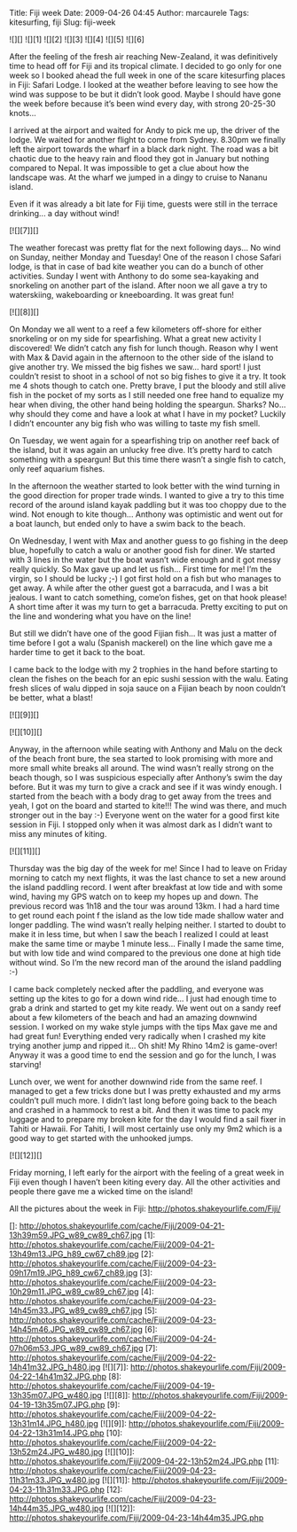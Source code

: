 Title: Fiji week
Date: 2009-04-26 04:45
Author: marcaurele
Tags: kitesurfing, fiji
Slug: fiji-week

![][] ![][1] ![][2] ![][3] ![][4] ![][5] ![][6]

After the feeling of the fresh air reaching New-Zealand, it was
definitively time to head off for Fiji and its tropical climate. I
decided to go only for one week so I booked ahead the full week in one
of the scare kitesurfing places in Fiji: Safari Lodge. I looked at the
weather before leaving to see how the wind was suppose to be but it
didn’t look good. Maybe I should have gone the week before because it’s
been wind every day, with strong 20-25-30 knots...

I arrived at the airport and waited for Andy to pick me up, the driver
of the lodge. We waited for another flight to come from Sydney. 8.30pm
we finally left the airport towards the wharf in a black dark night. The
road was a bit chaotic due to the heavy rain and flood they got in
January but nothing compared to Nepal. It was impossible to get a clue
about how the landscape was. At the wharf we jumped in a dingy to cruise
to Nananu island.  

Even if it was already a bit late for Fiji time, guests were still in
the terrace drinking... a day without wind!

[![][7]][]

The weather forecast was pretty flat for the next following days... No
wind on Sunday, neither Monday and Tuesday! One of the reason I chose
Safari lodge, is that in case of bad kite weather you can do a bunch of
other activities. Sunday I went with Anthony to do some sea-kayaking and
snorkeling on another part of the island. After noon we all gave a try
to waterskiing, wakeboarding or kneeboarding. It was great fun!

[![][8]][]

On Monday we all went to a reef a few kilometers off-shore for either
snorkeling or on my side for spearfishing. What a great new activity I
discovered! We didn’t catch any fish for lunch though. Reason why I went
with Max & David again in the afternoon to the other side of the island
to give another try. We missed the big fishes we saw... hard sport! I
just couldn’t resist to shoot in a school of not so big fishes to give
it a try. It took me 4 shots though to catch one. Pretty brave, I put
the bloody and still alive fish in the pocket of my sorts as I still
needed one free hand to equalize my hear when diving, the other hand
being holding the speargun. Sharks? No... why should they come and have
a look at what I have in my pocket? Luckily I didn’t encounter any big
fish who was willing to taste my fish smell.

On Tuesday, we went again for a spearfishing trip on another reef back
of the island, but it was again an unlucky free dive. It’s pretty hard
to catch something with a speargun! But this time there wasn’t a single
fish to catch, only reef aquarium fishes.  

In the afternoon the weather started to look better with the wind
turning in the good direction for proper trade winds. I wanted to give a
try to this time record of the around island kayak paddling but it was
too choppy due to the wind. Not enough to kite though... Anthony was
optimistic and went out for a boat launch, but ended only to have a swim
back to the beach.

On Wednesday, I went with Max and another guess to go fishing in the
deep blue, hopefully to catch a walu or another good fish for diner. We
started with 3 lines in the water but the boat wasn’t wide enough and it
got messy really quickly. So Max gave up and let us fish... First time
for me! I’m the virgin, so I should be lucky ;-) I got first hold on a
fish but who manages to get away. A while after the other guest got a
barracuda, and I was a bit jealous. I want to catch something, come’on
fishes, get on that hook please! A short time after it was my turn to
get a barracuda. Pretty exciting to put on the line and wondering what
you have on the line!  

But still we didn’t have one of the good Fijian fish... It was just a
matter of time before I got a walu (Spanish mackerel) on the line which
gave me a harder time to get it back to the boat.  

I came back to the lodge with my 2 trophies in the hand before starting
to clean the fishes on the beach for an epic sushi session with the
walu. Eating fresh slices of walu dipped in soja sauce on a Fijian beach
by noon couldn’t be better, what a blast!

[![][9]][]

[![][10]][]

Anyway, in the afternoon while seating with Anthony and Malu on the deck
of the beach front bure, the sea started to look promising with more and
more small white breaks all around. The wind wasn’t really strong on the
beach though, so I was suspicious especially after Anthony’s swim the
day before. But it was my turn to give a crack and see if it was windy
enough. I started from the beach with a body drag to get away from the
trees and yeah, I got on the board and started to kite!!! The wind was
there, and much stronger out in the bay :-) Everyone went on the water
for a good first kite session in Fiji. I stopped only when it was almost
dark as I didn’t want to miss any minutes of kiting.

[![][11]][]

Thursday was the big day of the week for me! Since I had to leave on
Friday morning to catch my next flights, it was the last chance to set a
new around the island paddling record. I went after breakfast at low
tide and with some wind, having my GPS watch on to keep my hopes up and
down. The previous record was 1h18 and the tour was around 13km. I had a
hard time to get round each point f the island as the low tide made
shallow water and longer paddling. The wind wasn’t really helping
neither. I started to doubt to make it in less time, but when I saw the
beach I realized I could at least make the same time or maybe 1 minute
less... Finally I made the same time, but with low tide and wind
compared to the previous one done at high tide without wind. So I’m the
new record man of the around the island paddling :-)  

I came back completely necked after the paddling, and everyone was
setting up the kites to go for a down wind ride... I just had enough
time to grab a drink and started to get my kite ready. We went out on a
sandy reef about a few kilometers of the beach and had an amazing
downwind session. I worked on my wake style jumps with the tips Max gave
me and had great fun! Everything ended very radically when I crashed my
kite trying another jump and ripped it... Oh shit! My Rhino 14m2 is
game-over! Anyway it was a good time to end the session and go for the
lunch, I was starving!  

Lunch over, we went for another downwind ride from the same reef. I
managed to get a few tricks done but I was pretty exhausted and my arms
couldn’t pull much more. I didn’t last long before going back to the
beach and crashed in a hammock to rest a bit. And then it was time to
pack my luggage and to prepare my broken kite for the day I would find a
sail fixer in Tahiti or Hawaii. For Tahiti, I will most certainly use
only my 9m2 which is a good way to get started with the unhooked jumps.

[![][12]][]

Friday morning, I left early for the airport with the feeling of a great
week in Fiji even though I haven’t been kiting every day. All the other
activities and people there gave me a wicked time on the island!

All the pictures about the week in Fiji:
<http://photos.shakeyourlife.com/Fiji/>

  []: http://photos.shakeyourlife.com/cache/Fiji/2009-04-21-13h39m59.JPG_w89_cw89_ch67.jpg
  [1]: http://photos.shakeyourlife.com/cache/Fiji/2009-04-21-13h49m13.JPG_h89_cw67_ch89.jpg
  [2]: http://photos.shakeyourlife.com/cache/Fiji/2009-04-23-09h17m19.JPG_h89_cw67_ch89.jpg
  [3]: http://photos.shakeyourlife.com/cache/Fiji/2009-04-23-10h29m11.JPG_w89_cw89_ch67.jpg
  [4]: http://photos.shakeyourlife.com/cache/Fiji/2009-04-23-14h45m33.JPG_w89_cw89_ch67.jpg
  [5]: http://photos.shakeyourlife.com/cache/Fiji/2009-04-23-14h45m46.JPG_w89_cw89_ch67.jpg
  [6]: http://photos.shakeyourlife.com/cache/Fiji/2009-04-24-07h06m53.JPG_w89_cw89_ch67.jpg
  [7]: http://photos.shakeyourlife.com/cache/Fiji/2009-04-22-14h41m32.JPG_h480.jpg
  [![][7]]: http://photos.shakeyourlife.com/Fiji/2009-04-22-14h41m32.JPG.php
  [8]: http://photos.shakeyourlife.com/cache/Fiji/2009-04-19-13h35m07.JPG_w480.jpg
  [![][8]]: http://photos.shakeyourlife.com/Fiji/2009-04-19-13h35m07.JPG.php
  [9]: http://photos.shakeyourlife.com/cache/Fiji/2009-04-22-13h31m14.JPG_h480.jpg
  [![][9]]: http://photos.shakeyourlife.com/Fiji/2009-04-22-13h31m14.JPG.php
  [10]: http://photos.shakeyourlife.com/cache/Fiji/2009-04-22-13h52m24.JPG_w480.jpg
  [![][10]]: http://photos.shakeyourlife.com/Fiji/2009-04-22-13h52m24.JPG.php
  [11]: http://photos.shakeyourlife.com/cache/Fiji/2009-04-23-11h31m33.JPG_w480.jpg
  [![][11]]: http://photos.shakeyourlife.com/Fiji/2009-04-23-11h31m33.JPG.php
  [12]: http://photos.shakeyourlife.com/cache/Fiji/2009-04-23-14h44m35.JPG_w480.jpg
  [![][12]]: http://photos.shakeyourlife.com/Fiji/2009-04-23-14h44m35.JPG.php
